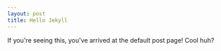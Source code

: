 ```yaml
---
layout: post
title: Hello Jekyll
---
```


If you're seeing this, you've arrived at the default post page!
Cool huh?